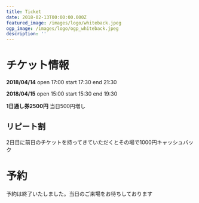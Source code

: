 ```yaml
---
title: Ticket
date: 2018-02-13T00:00:00.000Z
featured_image: /images/logo/whiteback.jpeg
ogp_image: /images/logo/ogp_whiteback.jpeg
description: ''
---
```


# チケット情報

**2018/04/14** open 17:00 start 17:30 end 21:30

**2018/04/15** open 15:00 start 15:30 end 19:30

**1日通し券2500円** 当日500円増し

## リピート割

2日目に前日のチケットを持ってきていただくとその場で1000円キャッシュバック

# 予約

予約は終了いたしました。当日のご来場をお待ちしております

